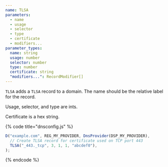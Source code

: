 ```yaml
---
name: TLSA
parameters:
  - name
  - usage
  - selector
  - type
  - certificate
  - modifiers...
parameter_types:
  name: string
  usage: number
  selector: number
  type: number
  certificate: string
  "modifiers...": RecordModifier[]
---
```


`TLSA` adds a `TLSA` record to a domain. The name should be the relative label for the record.

Usage, selector, and type are ints.

Certificate is a hex string.

{% code title="dnsconfig.js" %}
```javascript
D("example.com", REG_MY_PROVIDER, DnsProvider(DSP_MY_PROVIDER),
  // Create TLSA record for certificate used on TCP port 443
  TLSA("_443._tcp", 3, 1, 1, "abcdef0"),
);
```
{% endcode %}
